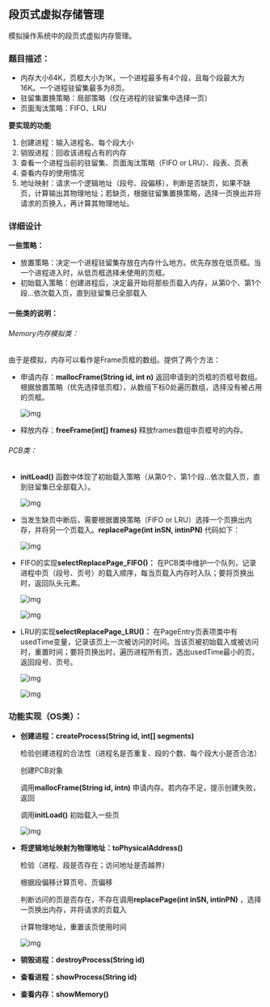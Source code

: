 ## 段页式虚拟存储管理

模拟操作系统中的段页式虚拟内存管理。

### 题目描述：
* 内存大小64K，页框大小为1K，一个进程最多有4个段，且每个段最大为16K。一个进程驻留集最多为8页。
* 驻留集置换策略：局部策略（仅在进程的驻留集中选择一页）
* 页面淘汰策略：FIFO、LRU

**要实现的功能**
1. 创建进程：输入进程名、每个段大小
2. 销毁进程：回收该进程占有的内存
3. 查看一个进程当前的驻留集、页面淘汰策略（FIFO or LRU）、段表、页表
4. 查看内存的使用情况
5. 地址映射：请求一个逻辑地址（段号、段偏移），判断是否缺页，如果不缺页，计算输出其物理地址；若缺页，根据驻留集置换策略，选择一页换出并将请求的页换入，再计算其物理地址。

### 详细设计

**一些策略：**
* 放置策略：决定一个进程驻留集存放在内存什么地方。优先存放在低页框。当一个进程进入时，从低页框选择未使用的页框。
* 初始载入策略：创建进程后，决定最开始将那些页载入内存，从第0个、第1个段...依次载入页，直到驻留集已全部载入
#### 一些类的说明：
###### Memory内存模拟类：
  由于是模拟，内存可以看作是Frame页框的数组。提供了两个方法：
* 申请内存：**mallocFrame(String id, int n)** 返回申请到的页框的页框号数组。根据放置策略（优先选择低页框），从数组下标0处遍历数组，选择没有被占用的页框。

  ![img](https://github.com/hkq-github/MemoryManagement/blob/master/imgs/1.png)
* 释放内存：**freeFrame(int[] frames)** 释放frames数组中页框号的内存。
###### PCB类：
* **initLoad()** 函数中体现了初始载入策略（从第0个、第1个段...依次载入页，直到驻留集已全部载入）。

  ![img](https://github.com/hkq-github/MemoryManagement/blob/master/imgs/2.png)
* 当发生缺页中断后，需要根据置换策略（FIFO or LRU）选择一个页换出内存，并将另一个页载入。**replacePage(int inSN, intinPN)** 代码如下：

  ![img](https://github.com/hkq-github/MemoryManagement/blob/master/imgs/3.png)
* FIFO的实现**selectReplacePage_FIFO()：** 
  在PCB类中维护一个队列，记录进程中页（段号、页号）的载入顺序，每当页载入内存时入队；要将页换出时，返回队头元素。
  
  ![img](https://github.com/hkq-github/MemoryManagement/blob/master/imgs/4.png)
  
  ![img](https://github.com/hkq-github/MemoryManagement/blob/master/imgs/5.png)
* LRU的实现**selectReplacePage_LRU()：** 
  在PageEntry页表项类中有usedTime变量，记录该页上一次被访问的时间。当该页被初始载入或被访问时，重置时间；要将页换出时，遍历进程所有页，选出usedTime最小的页，返回段号、页号。
  
  ![img](https://github.com/hkq-github/MemoryManagement/blob/master/imgs/6.png)
  
  ![img](https://github.com/hkq-github/MemoryManagement/blob/master/imgs/7.png)

### 功能实现（OS类）：

* **创建进程：createProcess(String id, int[] segments)** 

  检验创建进程的合法性（进程名是否重复、段的个数、每个段大小是否合法）
  
  创建PCB对象
  
  调用**mallocFrame(String id, intn)** 申请内存。若内存不足，提示创建失败，返回
  
  调用**initLoad()** 初始载入一些页
  
  ![img](https://github.com/hkq-github/MemoryManagement/blob/master/imgs/8.png)
  
* **将逻辑地址映射为物理地址：toPhysicalAddress()**

  检验（进程、段是否存在；访问地址是否越界）
  
  根据段偏移计算页号、页偏移
  
  判断访问的页是否存在，不存在调用**replacePage(int inSN, intinPN)** ，选择一页换出内存，并将请求的页载入
  
  计算物理地址，重置该页使用时间
  
  ![img](https://github.com/hkq-github/MemoryManagement/blob/master/imgs/9.png)
  
* **销毁进程：destroyProcess(String id)** 
* **查看进程：showProcess(String id)** 
* **查看内存：showMemory()** 
